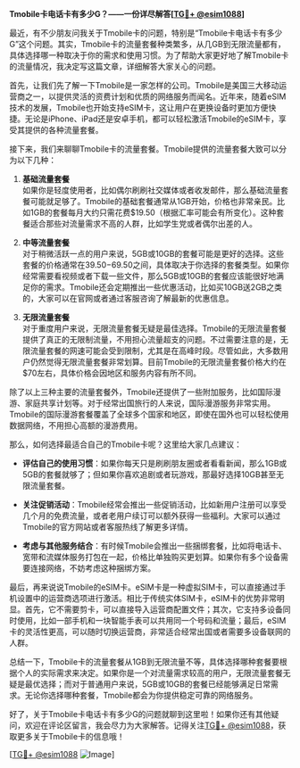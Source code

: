 **Tmobile卡电话卡有多少G？——一份详尽解答[[TG💪+ @esim1088](https://t.me/s/esim1088)]**

最近，有不少朋友问我关于Tmobile卡的问题，特别是“Tmobile卡电话卡有多少G”这个问题。其实，Tmobile卡的流量套餐种类繁多，从几GB到无限流量都有，具体选择哪一种取决于你的需求和使用习惯。为了帮助大家更好地了解Tmobile卡的流量情况，我决定写这篇文章，详细解答大家关心的问题。

首先，让我们先了解一下Tmobile是一家怎样的公司。Tmobile是美国三大移动运营商之一，以提供灵活的资费计划和优质的网络服务而闻名。近年来，随着eSIM技术的发展，Tmobile也开始支持eSIM卡，这让用户在更换设备时更加方便快捷。无论是iPhone、iPad还是安卓手机，都可以轻松激活Tmobile的eSIM卡，享受其提供的各种流量套餐。

接下来，我们来聊聊Tmobile卡的流量套餐。Tmobile提供的流量套餐大致可以分为以下几种：

1. **基础流量套餐**  
   如果你是轻度使用者，比如偶尔刷刷社交媒体或者收发邮件，那么基础流量套餐可能就足够了。Tmobile的基础套餐通常从1GB开始，价格也非常亲民。比如1GB的套餐每月大约只需花费$19.50（根据汇率可能会有所变化）。这种套餐适合那些对流量需求不高的人群，比如学生党或者偶尔出差的人。

2. **中等流量套餐**  
   对于稍微活跃一点的用户来说，5GB或10GB的套餐可能是更好的选择。这些套餐的价格通常在$39.50-$69.50之间，具体取决于你选择的套餐类型。如果你经常需要看视频或者下载一些文件，那么5GB或10GB的套餐应该能很好地满足你的需求。Tmobile还会定期推出一些优惠活动，比如买10GB送2GB之类的，大家可以在官网或者通过客服咨询了解最新的优惠信息。

3. **无限流量套餐**  
   对于重度用户来说，无限流量套餐无疑是最佳选择。Tmobile的无限流量套餐提供了真正的无限制流量，不用担心流量超支的问题。不过需要注意的是，无限流量套餐的网速可能会受到限制，尤其是在高峰时段。尽管如此，大多数用户仍然觉得无限流量套餐非常划算。目前Tmobile的无限流量套餐价格大约在$70左右，具体价格会因地区和服务内容有所不同。

除了以上三种主要的流量套餐外，Tmobile还提供了一些附加服务，比如国际漫游、家庭共享计划等。对于经常出国旅行的人来说，国际漫游服务非常实用。Tmobile的国际漫游套餐覆盖了全球多个国家和地区，即使在国外也可以轻松使用数据网络，不用担心高额的漫游费用。

那么，如何选择最适合自己的Tmobile卡呢？这里给大家几点建议：

- **评估自己的使用习惯**：如果你每天只是刷刷朋友圈或者看看新闻，那么1GB或5GB的套餐就够了；但如果你喜欢追剧或者玩游戏，那最好选择10GB甚至无限流量套餐。
  
- **关注促销活动**：Tmobile经常会推出一些促销活动，比如新用户注册可以享受几个月的免费流量，或者老用户续订可以额外获得一些福利。大家可以通过Tmobile的官方网站或者客服热线了解更多详情。

- **考虑与其他服务结合**：有时候Tmobile会推出一些捆绑套餐，比如将电话卡、宽带和流媒体服务打包在一起，价格比单独购买更划算。如果你有多个设备需要连接网络，不妨考虑这种捆绑方案。

最后，再来说说Tmobile的eSIM卡。eSIM卡是一种虚拟SIM卡，可以直接通过手机设置中的运营商选项进行激活。相比于传统实体SIM卡，eSIM卡的优势非常明显。首先，它不需要剪卡，可以直接导入运营商配置文件；其次，它支持多设备同时使用，比如一部手机和一块智能手表可以共用同一个号码和流量；最后，eSIM卡的灵活性更高，可以随时切换运营商，非常适合经常出国或者需要多设备联网的人群。

总结一下，Tmobile卡的流量套餐从1GB到无限流量不等，具体选择哪种套餐要根据个人的实际需求来决定。如果你是一个对流量需求较高的用户，无限流量套餐无疑是最优选择；而对于普通用户来说，5GB或10GB的套餐已经能够满足日常需求。无论你选择哪种套餐，Tmobile都会为你提供稳定可靠的网络服务。

好了，关于Tmobile卡电话卡有多少G的问题就聊到这里啦！如果你还有其他疑问，欢迎在评论区留言，我会尽力为大家解答。记得关注[TG💪+ @esim1088](https://t.me/s/esim1088)，获取更多关于Tmobile卡的信息哦！

[[TG💪+ @esim1088](https://t.me/s/esim1088) ![Image](https://i.postimg.cc/4NQfJmqS/Snipaste-2025-05-13-00-14-12.png)]